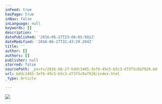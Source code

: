```yaml
---
inFeed: true
hasPage: true
inNav: false
inLanguage: null
keywords: []
description: ''
datePublished: '2016-06-27T23:08:05.881Z'
dateModified: '2016-06-27T22:43:29.204Z'
title: ''
author: []
authors: []
publisher: null
starred: false
sourcePath: _posts/2016-06-27-bddc1485-3ef6-49c5-b5c3-d73f5c0a7920.md
url: bddc1485-3ef6-49c5-b5c3-d73f5c0a7920/index.html
_type: Article

---
```

![](https://the-grid-user-content.s3-us-west-2.amazonaws.com/46dfe0a0-0721-4bfe-8ad2-ecfc29df3f4f.jpg)